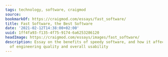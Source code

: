 ```yaml
---
tags: technology, software, craigmod
source:
bookmarkOf: https://craigmod.com/essays/fast_software/
title: Fast Software, the Best Software
date: '2021-02-12T14:38:00+02:00'
uuid: 1ff4fa93-f135-4f75-9174-6a6253286120
headImage: https://craigmod.com/essays/images/fast_software/
description: Essay on the benefits of speedy software, and how it affects user perception
  of engineering quality and overall usability
---
```

